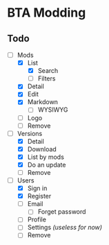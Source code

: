# BTA Modding
 
## Todo

- [ ] Mods
  - [x] List
    - [x] Search
    - [ ] Filters
  - [x] Detail
  - [x] Edit
  - [x] Markdown
    - [ ] WYSIWYG
  - [ ] Logo
  - [ ] Remove

- [ ] Versions
  - [x] Detail
  - [x] Download
  - [x] List by mods
  - [x] Do an update
  - [ ] Remove

- [ ] Users
  - [x] Sign in
  - [x] Register
  - [ ] Email
    - [ ] Forget password
  - [ ] Profile
  - [ ] Settings *(useless for now)*
  - [ ] Remove